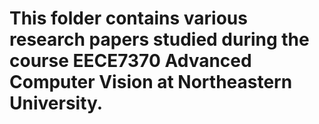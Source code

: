 # This folder contains various research papers studied during the course EECE7370 Advanced Computer Vision at Northeastern University.
